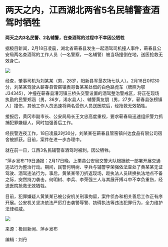 # 两天之内，江西湖北两省5名民辅警查酒驾时牺牲

**两天之内3名民警、2名辅警，在查酒驾的过程中不幸因公牺牲**

据极目新闻，2月18日凌晨，湖北省蕲春县发生一起酒驾司机撞人事件，蕲春县公安局两名查酒驾的工作人员（一名警察，一名辅警）被当场撞倒在地，送医抢救无效身亡。

![](https://inews.gtimg.com/om_bt/Ol1UHAT7FIKe6Y6qhck6TYSfXWXsMwFqbRUdjWPB8S5FMAA/1000)

经查，肇事司机为刘某某（男，28岁，阳新县军垦农场七队人）。2月18日0时30分，刘某某驾驶从蕲春县管窑镇表哥鲁某某处借的白色路虎车（牌照为鄂J34345），冲撞在蕲春县漕河镇三桥头交警设置的酒驾整治警戒区，将正在现场执勤的民警郑涵（男，36岁，浠水县人）、辅警黄友朋（男，27岁，蕲春县张榜镇人）撞伤，其他工作人员迅速将两名受伤人员送医院后，经抢救无效牺牲。

接报后，黄冈市副市长、公安局局长王文忠高度重视，要求蕲春局迅速组织警力抓捕犯罪嫌疑人，同时加强善后工作。

经民警连夜工作，18日凌晨2时30分，刘某某在蕲春县管窑镇兴达食品有限公司宿舍被抓获。目前，案件在进一步办理中。

就在前一日，江西3名民辅警查酒驾时被刺，因公牺牲。

“萍乡发布”19日通报：2月17日晚，上栗县公安局交警大队根据统一部署开展交通违法行为整治行动。期间，民警何明树、李兵与辅警李荣强依法查处了黄某某无证驾驶、酒驾违法行为。事后，黄某某带刀折返现场，趁执法人员转换执法地点不备之际，突然持刀袭击。何明树、李兵、李荣强三人与其展开搏斗中不幸负重伤，经送医院抢救无效牺牲。

目前，犯罪嫌疑人黄某某已被公安机关刑事拘留，案件侦办和相关善后工作正有序开展。公安机关坚决依法严厉打击袭警辱警、妨碍执法等违法犯罪行为，全力维护法律权威。

![](https://inews.gtimg.com/om_bt/O005ap29tSp3FOmZlU4CG88y04teq57aiGXSfydg4zPRMAA/1000)

来源：极目新闻、萍乡发布

编辑：刘丹


